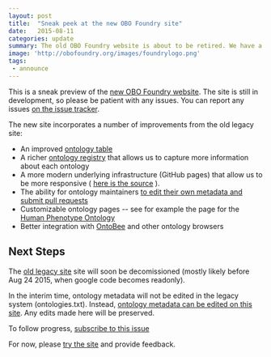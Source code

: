 ```yaml
---
layout: post
title:  "Sneak peek at the new OBO Foundry site"
date:   2015-08-11
categories: update
summary: The old OBO Foundry website is about to be retired. We have a soft release of the new site available for viewing and editing metadata
image: 'http://obofoundry.org/images/foundrylogo.png'
tags:
 - announce
---
```


This is a sneak preview of the [new OBO Foundry website](http://obofoundry.github.io). The site is
still in development, so please be patient with any issues. You can
report any issues [on the issue tracker](https://github.com/OBOFoundry/OBOFoundry.github.io/issues).

The new site incorporates a number of improvements from the old legacy site:

 * An improved [ontology table](http://obofoundry.github.io)
 * A richer [ontology registry](https://github.com/OBOFoundry/OBOFoundry.github.io/blob/master/registry/ontologies.yml) that allows us to capture more information about each ontology
 * A more modern underlying infrastructure (GitHub pages) that allow us to be more responsive ( [here is the source](https://github.com/OBOFoundry/OBOFoundry.github.io) ).
 * The ability for ontology maintainers [to edit their own metadata and submit pull requests](http://obofoundry.github.io/faq/how-do-i-edit-metadata.html)
 * Customizable ontology pages -- see for example the page for the [Human Phenotype Ontology](http://obofoundry.github.io/ontology/hp.html)
 * Better integration with [OntoBee](http://ontobee.org/) and other ontology browsers

## Next Steps

The [old legacy site](http://obofoundry.org) site will soon be decomissioned (mostly likely before Aug 24 2015, when google code becomes readonly).

In the interim time, ontology metadata will not be edited in the legacy system (ontologies.txt). Instead, [ontology metadata can be edited on this site](http://obofoundry.github.io/faq/how-do-i-edit-metadata.html). Any edits made here will be preserved.

To follow progress, [subscribe to this issue](https://github.com/OBOFoundry/OBOFoundry.github.io/issues/15)

For now, please [try the site](http://obofoundry.github.io) and provide feedback.
